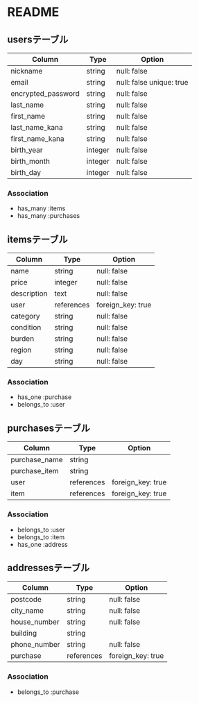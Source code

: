 # README

## usersテーブル

|Column            |Type   |Option                  |
|------------------|-------|------------------------|
|nickname          |string |null: false             |
|email             |string |null: false unique: true|
|encrypted_password|string |null: false             |
|last_name         |string |null: false             |
|first_name        |string |null: false             |
|last_name_kana    |string |null: false             |
|first_name_kana   |string |null: false             |
|birth_year        |integer|null: false             |
|birth_month       |integer|null: false             |
|birth_day         |integer|null: false             |

### Association

- has_many :items
- has_many :purchases

## itemsテーブル

|Column      |Type      |Option           |
|------------|----------|-----------------|
|name        |string    |null: false      |
|price       |integer   |null: false      |
|description |text      |null: false      |
|user        |references|foreign_key: true|
|category    |string    |null: false      |
|condition   |string    |null: false      |
|burden      |string    |null: false      |
|region      |string    |null: false      |
|day         |string    |null: false      |

### Association
- has_one :purchase
- belongs_to :user

## purchasesテーブル

|Column       |Type      |Option                 |
|-------------|----------|-----------------------|
|purchase_name|string    |                       |
|purchase_item|string    |                       |
|user         |references|foreign_key: true      |
|item         |references|foreign_key: true      |

### Association
- belongs_to :user
- belongs_to :item
- has_one :address


## addressesテーブル

|Column      |Type      |Option           |
|------------|----------|-----------------|
|postcode    |string    |null: false      |
|city_name   |string    |null: false      |
|house_number|string    |null: false      |
|building    |string    |                 |
|phone_number|string    |null: false      |
|purchase    |references|foreign_key: true|

### Association

- belongs_to :purchase